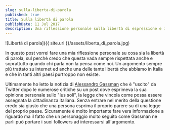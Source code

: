 ```yaml
---
slug: sulla-liberta-di-parola
published: true 
title: Sulla libertà di parola
publishDate: 11 Jul 2017
description: Una riflessione personale sulla libertà di espressione e il rispetto delle opinioni
---
```


![Libertà di parola]({{ site.url }}/assets/liberta_di_parola.jpg)

In questo post vorrei fare una mia riflessione personale su cosa sia la libertà di parola, sul perché credo che questa vada sempre rispettata anche e soprattutto quando chi parla non la pensa come noi. Un argomento sempre più trattato su internet ed anche una delle tante libertà che abbiamo in Italia e che in tanti altri paesi purtroppo non esiste.

<!--more-->

Ultimamente ho letto la notizia di [Alessandro Gassman](https://twitter.com/gassmangassmann) che è "uscito" da Twitter dopo le numerose critiche su un post dove esprimeva la sua opinione personale sullo "Ius soli", la legge che vincola come possa essere assegnata la cittadinanza italiana. Senza entrare nel merito della questione credo sia giusto che una persona esprima il proprio parere su di una legge del proprio paese. Sicuramente è molto importante fare vera informazione a riguardo ma il fatto che un personaggio molto seguito come Gassman ne parli può portare i suoi followers ad interessarsi all'argomento.
